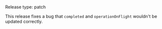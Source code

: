 Release type: patch

This release fixes a bug that `completed` and `operationOnFlight` wouldn't be updated
correctly.
